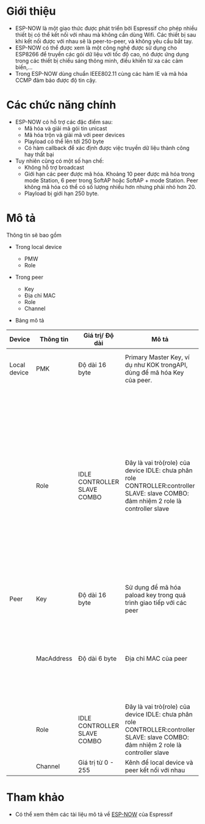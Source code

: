# Giới thiệu
- ESP-NOW là một giao thức được phát triển bởi Espressif cho phép nhiều thiết bị có thể kết nối với nhau mà không cần dùng Wifi. Các thiết bị sau khi kết nối được với nhau sẽ là peer-to-peer, và không yêu cầu bắt tay.
- ESP-NOW có thể được xem là một công nghệ được sử dụng cho ESP8266 để truyền các gói dữ liệu với tốc độ cao, nó được ứng dụng trong các thiết bị chiếu sáng thông minh, điều khiển từ xa các cảm biến,...
- Trong ESP-NOW dùng chuẩn IEEE802.11 cùng các hàm IE và mã hóa CCMP đảm bảo được độ tin cậy.

# Các chức năng chính
- ESP-NOW có hỗ trợ các đặc điểm sau:
    + Mã hóa và giải mã gói tin unicast
    + Mã hóa trộn và giải mã với peer devices
    + Playload có thể lên tới 250 byte
    + Có hàm callback để xác định được việc truyền dữ liệu thành công hay thất bại
- Tuy nhiên cũng có một số hạn chế:
    + Không hỗ trợ broadcast
    + Giới hạn các peer được mã hóa. Khoảng 10 peer được mã hóa trong mode Station, 6 peer trong SoftAP hoặc SoftAP + mode Station. Peer không mã hóa có thể có số lượng nhiều hơn nhưng phải nhỏ hơn 20.
    + Playload bị giới hạn 250 byte.

# Mô tả
Thông tin sẽ bao gồm

- Trong local device
    + PMW
    + Role

- Trong peer
    + Key
    + Địa chỉ MAC
    + Role
    + Channel

- Bảng mô tả

| Device       | Thông tin  | Giá trị/ Độ dài             | Mô tả                                                                                                                               | Ghi chú                                                                                                                                                                                                                                                                 |
|--------------|------------|-----------------------------|-------------------------------------------------------------------------------------------------------------------------------------|-------------------------------------------------------------------------------------------------------------------------------------------------------------------------------------------------------------------------------------------------------------------------|
| Local device | PMK        | Độ dài 16 byte              | Primary Master Key, ví dụ như KOK trongAPI, dùng để mã hóa Key của peer.                                                            | Hệ thống sẽ tạo PMK mặc định, không cần phải config                                                                                                                                                                                                                     |
|              | Role       | IDLE CONTROLLER SLAVE COMBO | Đây là vai trò(role) của device IDLE: chưa phân role CONTROLLER:controller SLAVE: slave COMBO: đảm nhiệm 2 role là controller slave | Role của local device được định nghĩa thông qua SoftAP hoặc Station của ESP-NOW IDLE:  việc truyền nhận sẽ không được cho phép CONTROLLER: ưu tiên cho Sation interface SLAVE: ưu tiên cho SoftAP interface COMBO: ưu tiên cho cả SoftAP interface và Station interface |
| Peer         | Key        | Độ dài 16 byte              | Sử dụng để mã hóa paload key trong quá trình giao tiếp với các peer                                                                 |                                                                                                                                                                                                                                                                         |
|              | MacAddress | Độ dài 6 byte               | Địa chỉ MAC của peer                                                                                                                | Địa chỉ MAC phải cùng với địa chỉ gửi. Ví dụ như nếu gói tin được gửi từ Station interface thì địa chỉ MAC phải giống với địa chỉ của Station                                                                                                                           |
|              | Role       | IDLE CONTROLLER SLAVE COMBO | Đây là vai trò(role) của device IDLE: chưa phân role CONTROLLER:controller SLAVE: slave COMBO: đảm nhiệm 2 role là controller slave |                                                                                                                                                                                                                                                                         |
|              | Channel    | Giá trị từ 0 - 255          | Kênh để local device và peer kết nối với nhau                                                                                       |                                                                                                                                                                                                                                                                         |

# Tham khảo
- Có thể xem thêm các tài liệu mô tả về [ESP-NOW](https://espressif.com/en/products/software/esp-now/resources) của Espressif